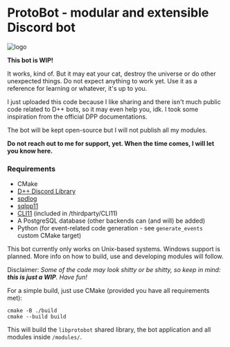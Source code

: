 # ProtoBot - modular and extensible Discord bot

![logo](https://cdn.discordapp.com/app-icons/981691832998166548/50e5fd7081e5692cd4cefcd5040a2cdd.png?size=256)

**This bot is WIP!**

It works, kind of. But it may eat your cat, destroy the universe or do other unexpected things. Do not expect anything
to work yet. Use it as a reference for learning or whatever, it's up to you.

I just uploaded this code because I like sharing and there isn't much public code related to D++ bots, so it may
even help you, idk. I took some inspiration from the official DPP documentations.

The bot will be kept open-source but I will not publish all my modules.

**Do not reach out to me for support, yet. When the time comes, I will let you know here.**

### Requirements
- CMake
- [D++ Discord Library](https://github.com/brainboxdotcc/DPP)
- [spdlog](https://github.com/gabime/spdlog)
- [sqlpp11](https://github.com/rbock/sqlpp11)
- [CLI11](https://github.com/CLIUtils/CLI11) (included in /thirdparty/CLI11)
- A PostgreSQL database (other backends can (and will) be added)
- Python (for event-related code generation - see `generate_events` custom CMake target)

This bot currently only works on Unix-based systems. Windows support is planned.  More info on how to build, use and developing modules will follow.

Disclaimer: *Some of the code may look shitty or be shitty, so keep in mind: **this is just a WIP**. Have fun!*

For a simple build, just use CMake (provided you have all requirements met):
```
cmake -B ./build
cmake --build build
```

This will build the `libprotobot` shared library, the bot application and all modules inside `/modules/`.
